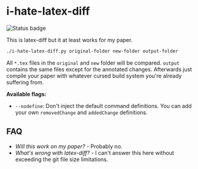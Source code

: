 # i-hate-latex-diff

![Status badge](https://github.com/Teemperor/i-hate-latex-diff/actions/workflows/python-app.yml/badge.svg)

This is latex-diff but it at least works for my paper.

```bash
./i-hate-latex-diff.py original-folder new-folder output-folder
```

All `*.tex` files in the `original` and `new` folder will be compared.
`output` contains the same files except for the annotated changes. Afterwards just compile your paper with whatever cursed build system you're already suffering from.

**Available flags:**

* `--nodefine`: Don't inject the default command definitions. You can add your own `removedChange` and `addedChange` definitions.

## FAQ

* *Will this work on my paper?* - Probably no.
* *What's wrong with latex-diff?* - I can't answer this here without exceeding the git file size limitations.